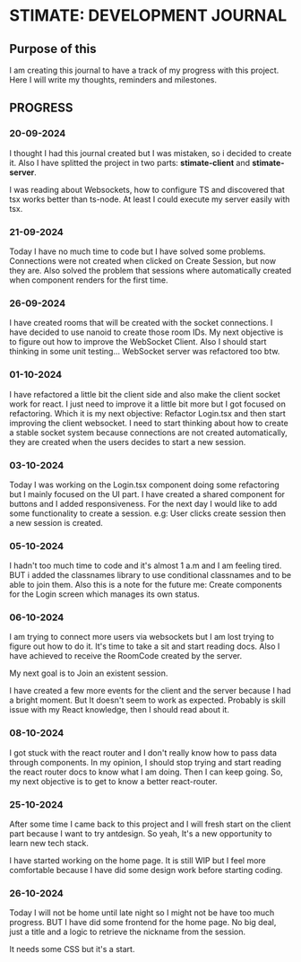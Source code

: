 # STIMATE: DEVELOPMENT JOURNAL

## Purpose of this

I am creating this journal to have a track of my progress with this project.
Here I will write my thoughts, reminders and milestones.

## PROGRESS

### 20-09-2024

I thought I had this journal created but I was mistaken, so i decided to create it. Also I have splitted the project in two parts: **stimate-client** and **stimate-server**.

I was reading about Websockets, how to configure TS and discovered that tsx works better than ts-node. At least I could execute my server easily with tsx.

### 21-09-2024

Today I have no much time to code but I have solved some problems.
Connections were not created when clicked on Create Session, but now they are. Also solved the problem that sessions where automatically created when component renders for the first time.

### 26-09-2024

I have created rooms that will be created with the socket connections. I have decided to use nanoid to create those room IDs.
My next objective is to figure out how to improve the WebSocket Client. Also I should start thinking in some unit testing...
WebSocket server was refactored too btw.

### 01-10-2024

I have refactored a little bit the client side and also make the client socket work for react. I just need to improve it a little bit more but I got focused on refactoring. Which it is my next objective: Refactor Login.tsx and then start improving the client websocket.
I need to start thinking about how to create a stable socket system because connections are not created automatically, they are created when the users decides to start a new session.

### 03-10-2024

Today I was working on the Login.tsx component doing some refactoring but I mainly focused on the UI part. I have created a shared component for buttons and I added responsiveness. For the next day I would like to add some functionality to create a session. e.g: User clicks create session then a new session is created.

### 05-10-2024

I hadn't too much time to code and it's almost 1 a.m and I am feeling tired. BUT i added the classnames library to use conditional classnames and to be able to join them. Also this is a note for the future me: Create components for the Login screen which manages its own status.

### 06-10-2024

I am trying to connect more users via websockets but I am lost trying to figure out how to do it. It's time to take a sit and start reading docs.
Also I have achieved to receive the RoomCode created by the server.

My next goal is to Join an existent session.

I have created a few more events for the client and the server because I had a bright moment. But It doesn't seem to work as expected. Probably is skill issue with my React knowledge, then I should read about it.

### 08-10-2024

I got stuck with the react router and I don't really know how to pass data through components. In my opinion, I should stop trying and start reading the react router docs to know what I am doing. Then I can keep going. So, my next objective is to get to know a better react-router.

### 25-10-2024

After some time I came back to this project and I will fresh start on the client part because I want to try antdesign.
So yeah, It's a new opportunity to learn new tech stack.

I have started working on the home page. It is still WIP but I feel more comfortable because I have did some design work before starting coding.

### 26-10-2024

Today I will not be home until late night so I might not be have too much progress. BUT I have did some frontend for the home page. No big deal, just a title and a logic to retrieve the nickname from the session.

It needs some CSS but it's a start.
